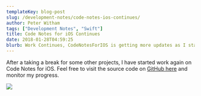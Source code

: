 ```yaml
---
templateKey: blog-post
slug: /development-notes/code-notes-ios-continues/
author: Peter Witham
tags: ["Development Notes", "Swift"]
title: Code Notes for iOS Continues
date: 2018-01-28T04:59:25
blurb: Work Continues, CodeNotesForIOS is getting more updates as I start work on theming the application along with bug fixes and features.
---
```


After a taking a break for some other projects, I have started work again on Code Notes for iOS. Feel free to visit the source code on [GitHub here](https://github.com/GrfxGuru/CodeNotesForiOS) and monitor my progress.

![](/img/post_images/Screenshot-of-Xcode.png)
